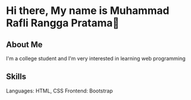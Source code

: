 # Hi there, My name is Muhammad Rafli Rangga Pratama👋

## About Me
I'm a college student and I'm very interested in learning web programming

## Skills
Languages: HTML, CSS
Frontend: Bootstrap


<!--
**m-RafliRangga-p/m-RafliRangga-p** is a ✨ _special_ ✨ repository because its `README.md` (this file) appears on your GitHub profile.

Here are some ideas to get you started:

- 🔭 I’m currently working on ...
- 🌱 I’m currently learning ...
- 👯 I’m looking to collaborate on ...
- 🤔 I’m looking for help with ...
- 💬 Ask me about ...
- 📫 How to reach me: ...
- 😄 Pronouns: ...
- ⚡ Fun fact: ...
-->
